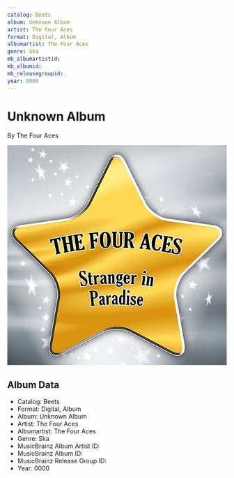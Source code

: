 ```yaml
---
catalog: Beets
album: Unknown Album
artist: The Four Aces
format: Digital, Album
albumartist: The Four Aces
genre: Ska
mb_albumartistid: 
mb_albumid: 
mb_releasegroupid: 
year: 0000
---
```


# Unknown Album

By The Four Aces

![](../../assets/beetscovers/The_Four_Aces-Unknown_Album.jpg)

## Album Data

- Catalog: Beets
- Format: Digital, Album
- Album: Unknown Album
- Artist: The Four Aces
- Albumartist: The Four Aces
- Genre: Ska
- MusicBrainz Album Artist ID: 
- MusicBrainz Album ID: 
- MusicBrainz Release Group ID: 
- Year: 0000

